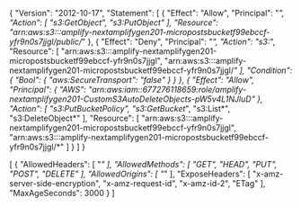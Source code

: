 {
    "Version": "2012-10-17",
    "Statement": [
        {
            "Effect": "Allow",
            "Principal": "*",
            "Action": [
                "s3:GetObject",
                "s3:PutObject"
            ],
            "Resource": "arn:aws:s3:::amplify-nextamplifygen201-micropostsbucketf99ebccf-yfr9n0s7jjgl/public/*"
        },
        {
            "Effect": "Deny",
            "Principal": "*",
            "Action": "s3:*",
            "Resource": [
                "arn:aws:s3:::amplify-nextamplifygen201-micropostsbucketf99ebccf-yfr9n0s7jjgl",
                "arn:aws:s3:::amplify-nextamplifygen201-micropostsbucketf99ebccf-yfr9n0s7jjgl/*"
            ],
            "Condition": {
                "Bool": {
                    "aws:SecureTransport": "false"
                }
            }
        },
        {
            "Effect": "Allow",
            "Principal": {
                "AWS": "arn:aws:iam::677276118659:role/amplify-nextamplifygen201-CustomS3AutoDeleteObjects-pW5v4L1NJluD"
            },
            "Action": [
                "s3:PutBucketPolicy",
                "s3:GetBucket*",
                "s3:List*",
                "s3:DeleteObject*"
            ],
            "Resource": [
                "arn:aws:s3:::amplify-nextamplifygen201-micropostsbucketf99ebccf-yfr9n0s7jjgl",
                "arn:aws:s3:::amplify-nextamplifygen201-micropostsbucketf99ebccf-yfr9n0s7jjgl/*"
            ]
        }
    ]
}

[
    {
        "AllowedHeaders": [
            "*"
        ],
        "AllowedMethods": [
            "GET",
            "HEAD",
            "PUT",
            "POST",
            "DELETE"
        ],
        "AllowedOrigins": [
            "*"
        ],
        "ExposeHeaders": [
            "x-amz-server-side-encryption",
            "x-amz-request-id",
            "x-amz-id-2",
            "ETag"
        ],
        "MaxAgeSeconds": 3000
    }
]